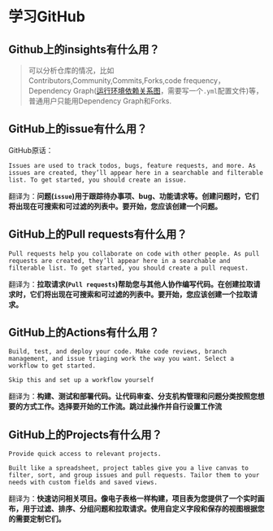 # 学习GitHub
## Github上的insights有什么用？
> 可以分析仓库的情况，比如Contributors,Community,Commits,Forks,code frequency，Dependency Graph([运行环境依赖关系图](https://docs.github.com/cn/code-security/dependabot/dependabot-version-updates)，需要写一个`.yml`配置文件)等，普通用户只能用Dependency Graph和Forks.

## GitHub上的issue有什么用？
GitHub原话：
```
Issues are used to track todos, bugs, feature requests, and more. As issues are created, they’ll appear here in a searchable and filterable list. To get started, you should create an issue.
```
翻译为：**问题(`issue`)用于跟踪待办事项、bug、功能请求等。创建问题时，它们将出现在可搜索和可过滤的列表中。要开始，您应该创建一个问题。**


## GitHub上的Pull requests有什么用？
```
Pull requests help you collaborate on code with other people. As pull requests are created, they’ll appear here in a searchable and filterable list. To get started, you should create a pull request.
```
翻译为：**拉取请求(`Pull requests`)帮助您与其他人协作编写代码。在创建拉取请求时，它们将出现在可搜索和可过滤的列表中。要开始，您应该创建一个拉取请求。**

## GitHub上的Actions有什么用？
```
Build, test, and deploy your code. Make code reviews, branch management, and issue triaging work the way you want. Select a workflow to get started.

Skip this and set up a workflow yourself 
```
翻译为：**构建、测试和部署代码。让代码审查、分支机构管理和问题分类按照您想要的方式工作。选择要开始的工作流。跳过此操作并自行设置工作流**

## GitHub上的Projects有什么用？
```
Provide quick access to relevant projects.

Built like a spreadsheet, project tables give you a live canvas to filter, sort, and group issues and pull requests. Tailor them to your needs with custom fields and saved views.
```
翻译为：**快速访问相关项目。像电子表格一样构建，项目表为您提供了一个实时画布，用于过滤、排序、分组问题和拉取请求。使用自定义字段和保存的视图根据您的需要定制它们。**